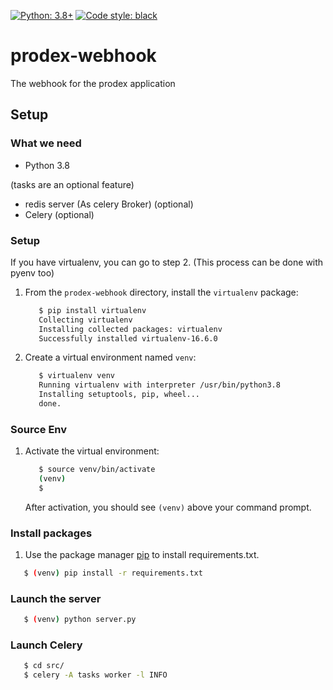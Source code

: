 [![Python: 3.8+](https://img.shields.io/badge/Python-3.8%2B-blue)](https://www.python.org/downloads/release/python-380/)
[![Code style: black](https://img.shields.io/badge/code%20style-black-000000.svg)](https://github.com/psf/black)


# prodex-webhook
The webhook for the prodex application

## Setup

### What we need
* Python 3.8

(tasks are an optional feature)
* redis server (As celery Broker) (optional)
* Celery (optional)

### Setup

If you have virtualenv, you can go to step 2.
(This process can be done with pyenv too)
1. From the `prodex-webhook` directory, install the `virtualenv` package:

   ```bash
      $ pip install virtualenv
      Collecting virtualenv
      Installing collected packages: virtualenv
      Successfully installed virtualenv-16.6.0
   ```

2. Create a virtual environment named `venv`:

   ```bash
      $ virtualenv venv
      Running virtualenv with interpreter /usr/bin/python3.8
      Installing setuptools, pip, wheel...
      done.
   ```

### Source Env

1. Activate the virtual environment:

   ```bash
      $ source venv/bin/activate
      (venv)
      $
   ```

   After activation, you should see `(venv)` above your command prompt.

### Install packages

1. Use the package manager [pip](https://pip.pypa.io/en/stable/) to install requirements.txt.

```bash
   $ (venv) pip install -r requirements.txt
```

### Launch the server

```bash
   $ (venv) python server.py
```

### Launch Celery

```bash
   $ cd src/
   $ celery -A tasks worker -l INFO
```
